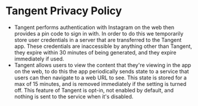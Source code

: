 # Tangent Privacy Policy

- Tangent performs authentication with Instagram on the web then provides a pin code to sign in with. In order to do this we temporarily store user credentials in a server that are transferred to the Tangent app. These credentials are inaccessible by anything other than Tangent, they expire within 30 minutes of being generated, and they expire immediately if used.
- Tangent allows users to view the content that they're viewing in the app on the web, to do this the app periodically sends state to a service that users can then navigate to a web URL to see. This state is stored for a max of 15 minutes, and is removed immediately if the setting is turned off. This feature of Tangent is opt-in, not enabled by default, and nothing is sent to the service when it's disabled.